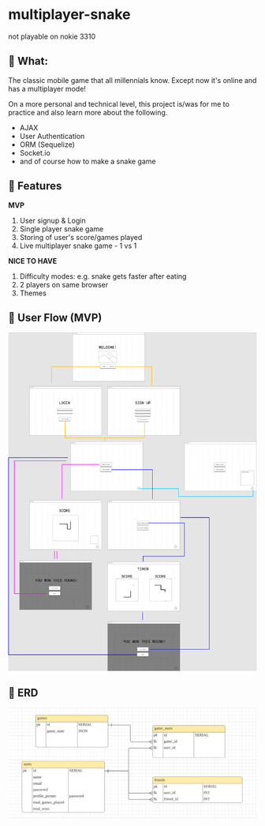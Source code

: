 # multiplayer-snake

not playable on nokie 3310

## 🐍 What:

The classic mobile game that all millennials know. Except now it's online and has a multiplayer mode!

On a more personal and technical level, this project is/was for me to practice and also learn more about the following.

- AJAX
- User Authentication
- ORM (Sequelize)
- Socket.io
- and of course how to make a snake game

## 🌈 Features

**MVP**

1. User signup & Login
2. Single player snake game
3. Storing of user's score/games played
4. Live multiplayer snake game - 1 vs 1

**NICE TO HAVE**

1. Difficulty modes: e.g. snake gets faster after eating
2. 2 players on same browser
3. Themes

## 📱 User Flow (MVP)

![Image of user flow ](/readme_images/mp-snake-user-flow-diagram-mvp.jpg)

## 🧠 ERD

![Image of user flow diagram](/readme_images/mp-snake-erd.jpg)
